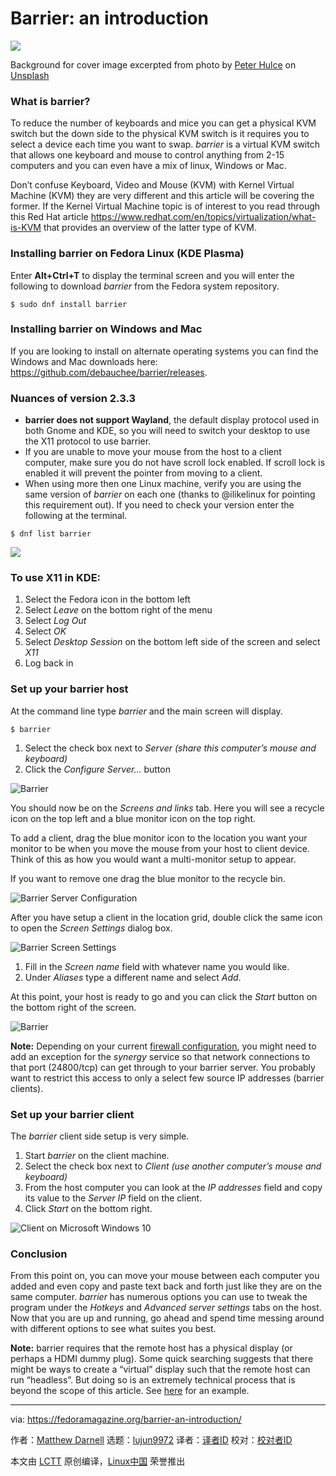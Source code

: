 [#]: subject: "Barrier: an introduction"
[#]: via: "https://fedoramagazine.org/barrier-an-introduction/"
[#]: author: "Matthew Darnell https://fedoramagazine.org/author/zexcon/"
[#]: collector: "lujun9972"
[#]: translator: " "
[#]: reviewer: " "
[#]: publisher: " "
[#]: url: " "

Barrier: an introduction
======

![][1]

Background for cover image excerpted from photo by [Peter Hulce][2] on [Unsplash][3]

### What is barrier?

To reduce the number of keyboards and mice you can get a physical KVM switch but the down side to the physical KVM switch is it requires you to select a device each time you want to swap. _barrier_ is a virtual KVM switch that allows one keyboard and mouse to control anything from 2-15 computers and you can even have a mix of linux, Windows or Mac.

Don’t confuse Keyboard, Video and Mouse (KVM) with Kernel Virtual Machine (KVM) they are very different and this article will be covering the former. If the Kernel Virtual Machine topic is of interest to you read through this Red Hat article <https://www.redhat.com/en/topics/virtualization/what-is-KVM> that provides an overview of the latter type of KVM.

### Installing barrier on Fedora Linux (KDE Plasma)

Enter **Alt+Ctrl+T** to display the terminal screen and you will enter the following to download _barrier_ from the Fedora system repository.

```
$ sudo dnf install barrier
```

### Installing barrier on Windows and Mac

If you are looking to install on alternate operating systems you can find the Windows and Mac downloads here: <https://github.com/debauchee/barrier/releases>.

### Nuances of version 2.3.3

  * **barrier does not support Wayland**, the default display protocol used in both Gnome and KDE, so you will need to switch your desktop to use the X11 protocol to use barrier.
  * If you are unable to move your mouse from the host to a client computer, make sure you do not have scroll lock enabled. If scroll lock is enabled it will prevent the pointer from moving to a client.
  * When using more then one Linux machine, verify you are using the same version of _barrier_ on each one (thanks to @ilikelinux for pointing this requirement out). If you need to check your version enter the following at the terminal.



```
$ dnf list barrier
```

![][4]

### To use X11 in KDE:

  1. Select the Fedora icon in the bottom left
  2. Select _Leave_ on the bottom right of the menu
  3. Select _Log Out_
  4. Select _OK_
  5. Select _Desktop Session_ on the bottom left side of the screen and select _X11_
  6. Log back in



### Set up your barrier host

At the command line type _barrier_ and the main screen will display.

```
$ barrier
```

  1. Select the check box next to _Server (share this computer’s mouse and keyboard)_
  2. Click the _Configure Server…_ button



![Barrier][5]

You should now be on the _Screens and links_ tab. Here you will see a recycle icon on the top left and a blue monitor icon on the top right.

To add a client, drag the blue monitor icon to the location you want your monitor to be when you move the mouse from your host to client device. Think of this as how you would want a multi-monitor setup to appear.

If you want to remove one drag the blue monitor to the recycle bin.

![Barrier Server Configuration][6]

After you have setup a client in the location grid, double click the same icon to open the _Screen Settings_ dialog box.

![Barrier Screen Settings][7]

  1. Fill in the _Screen name_ field with whatever name you would like.
  2. Under _Aliases_ type a different name and select _Add_.



At this point, your host is ready to go and you can click the _Start_ button on the bottom right of the screen.

![Barrier][8]

**Note:** Depending on your current [firewall configuration][9], you might need to add an exception for the _synergy_ service so that network connections to that port (24800/tcp) can get through to your barrier server. You probably want to restrict this access to only a select few source IP addresses (barrier clients).

### Set up your barrier client

The _barrier_ client side setup is very simple.

  1. Start _barrier_ on the client machine.
  2. Select the check box next to _Client (use another computer’s mouse and keyboard)_
  3. From the host computer you can look at the _IP addresses_ field and copy its value to the _Server IP_ field on the client.
  4. Click _Start_ on the bottom right.



![Client on Microsoft Windows 10][10]

### Conclusion

From this point on, you can move your mouse between each computer you added and even copy and paste text back and forth just like they are on the same computer. _barrier_ has numerous options you can use to tweak the program under the _Hotkeys_ and _Advanced server settings_ tabs on the host. Now that you are up and running, go ahead and spend time messing around with different options to see what suites you best.

**Note:** barrier requires that the remote host has a physical display (or perhaps a HDMI dummy plug). Some quick searching suggests that there might be ways to create a “virtual” display such that the remote host can run “headless”. But doing so is an extremely technical process that is beyond the scope of this article. See [here][11] for an example.

--------------------------------------------------------------------------------

via: https://fedoramagazine.org/barrier-an-introduction/

作者：[Matthew Darnell][a]
选题：[lujun9972][b]
译者：[译者ID](https://github.com/译者ID)
校对：[校对者ID](https://github.com/校对者ID)

本文由 [LCTT](https://github.com/LCTT/TranslateProject) 原创编译，[Linux中国](https://linux.cn/) 荣誉推出

[a]: https://fedoramagazine.org/author/zexcon/
[b]: https://github.com/lujun9972
[1]: https://fedoramagazine.org/wp-content/uploads/2021/07/barrier-816x345.jpg
[2]: https://unsplash.com/@phd?utm_source=unsplash&utm_medium=referral&utm_content=creditCopyText
[3]: https://unsplash.com/s/photos/brick-wall?utm_source=unsplash&utm_medium=referral&utm_content=creditCopyText
[4]: https://fedoramagazine.org/wp-content/uploads/2021/07/BarrierInstall-1.png
[5]: https://fedoramagazine.org/wp-content/uploads/2021/07/BarrierHostMain.png
[6]: https://fedoramagazine.org/wp-content/uploads/2021/07/BarrierHostConfig.png
[7]: https://fedoramagazine.org/wp-content/uploads/2021/07/BarrierHostScreenSettings.png
[8]: https://fedoramagazine.org/wp-content/uploads/2021/07/BarrierHostMain-1.png
[9]: https://opensource.com/article/18/9/linux-iptables-firewalld
[10]: https://fedoramagazine.org/wp-content/uploads/2021/07/BarrierClient-1.png
[11]: https://joonas.fi/2020/12/attach-a-keyboard-to-a-docker-container/
